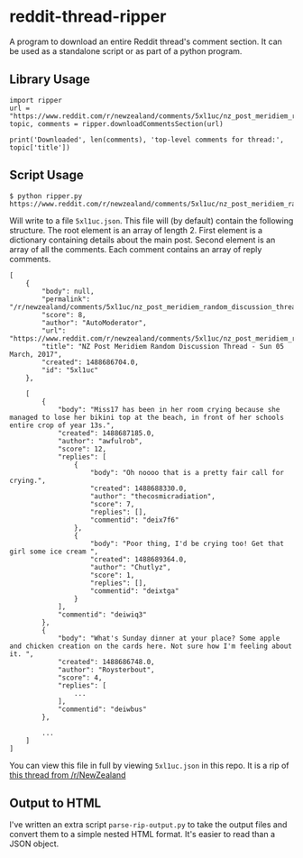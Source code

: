 # reddit-thread-ripper
A program to download an entire Reddit thread's comment section. It can be used as a standalone script or as part of a python program.

## Library Usage

    import ripper
	url = "https://www.reddit.com/r/newzealand/comments/5xl1uc/nz_post_meridiem_random_discussion_thread_sun_05/.json"
	topic, comments = ripper.downloadCommentsSection(url)

	print('Downloaded', len(comments), 'top-level comments for thread:', topic['title'])

## Script Usage

    $ python ripper.py https://www.reddit.com/r/newzealand/comments/5xl1uc/nz_post_meridiem_random_discussion_thread_sun_05/

Will write to a file `5xl1uc.json`. This file will (by default) contain the following structure. The root element is an array of length 2. First element is a dictionary containing details about the main post. Second element is an array of all the comments. Each comment contains an array of reply comments.

	[
		{
			"body": null,
			"permalink": "/r/newzealand/comments/5xl1uc/nz_post_meridiem_random_discussion_thread_sun_05/",
			"score": 8,
			"author": "AutoModerator",
			"url": "https://www.reddit.com/r/newzealand/comments/5xl1uc/nz_post_meridiem_random_discussion_thread_sun_05/",
			"title": "NZ Post Meridiem Random Discussion Thread - Sun 05 March, 2017",
			"created": 1488686704.0,
			"id": "5xl1uc"
		},

		[
			{
				"body": "Miss17 has been in her room crying because she managed to lose her bikini top at the beach, in front of her schools entire crop of year 13s.",
				"created": 1488687185.0,
				"author": "awfulrob",
				"score": 12,
				"replies": [
					{
						"body": "Oh noooo that is a pretty fair call for crying.",
						"created": 1488688330.0,
						"author": "thecosmicradiation",
						"score": 7,
						"replies": [],
						"commentid": "deix7f6"
					},
					{
						"body": "Poor thing, I'd be crying too! Get that girl some ice cream ",
						"created": 1488689364.0,
						"author": "Chutlyz",
						"score": 1,
						"replies": [],
						"commentid": "deixtga"
					}
				],
				"commentid": "deiwiq3"
			},
			{
				"body": "What's Sunday dinner at your place? Some apple and chicken creation on the cards here. Not sure how I'm feeling about it. ",
				"created": 1488686748.0,
				"author": "Roysterbout",
				"score": 4,
				"replies": [
					...
				],
				"commentid": "deiwbus"
			},

			...
		]
	]

You can view this file in full by viewing `5xl1uc.json` in this repo. It is a rip of [this thread from /r/NewZealand](https://www.reddit.com/r/newzealand/comments/5xl1uc/nz_post_meridiem_random_discussion_thread_sun_05/)

## Output to HTML

I've written an extra script `parse-rip-output.py` to take the output files and convert them to a simple nested HTML format. It's easier to read than a JSON object.
